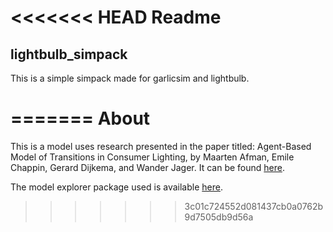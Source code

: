 <<<<<<< HEAD
Readme
========


lightbulb_simpack
------------------

This is a simple simpack made for garlicsim and lightbulb.

=======
About
=====
This is a model uses research presented in the paper titled: Agent-Based Model of Transitions in Consumer Lighting, by Maarten Afman, Emile Chappin, Gerard Dijkema, and Wander Jager. It can be found [here](http://www.nextgenerationinfrastructures.eu/download.php?field=document&itemID=548222). 

The model explorer package used is available [here](https://github.com/tcstewar/model-explorer). 
>>>>>>> 3c01c724552d081437cb0a0762b9d7505db9d56a
